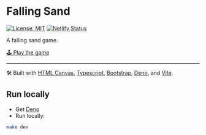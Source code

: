 # Falling Sand

[![License: MIT](https://img.shields.io/badge/license-MIT-green)](./LICENSE.txt)
[![Netlify Status](https://api.netlify.com/api/v1/badges/654ef35a-d2c9-4b2c-bf63-228acc46406e/deploy-status)](https://app.netlify.com/sites/inspiring-wiles-7d10f1/deploys)

A falling sand game.

[🕹️ Play the game](https://sand.verybadfrags.com)

---

🛠️ Built with [HTML Canvas](https://www.w3schools.com/html/html5_canvas.asp),
[Typescript](https://www.typescriptlang.org),
[Bootstrap](https://getbootstrap.com), [Deno](https://deno.com), and [Vite](https://vitejs.dev).

## Run locally

- Get [Deno](https://deno.com)
- Run locally:

```sh
make dev
```
